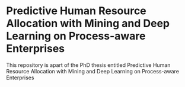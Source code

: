 # Predictive Human Resource Allocation with Mining and Deep Learning on Process-aware Enterprises
This repository is apart of the PhD thesis entitled Predictive Human Resource Allocation with Mining and Deep Learning on Process-aware Enterprises
